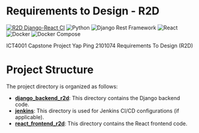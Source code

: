 # Requirements to Design - R2D 
[![R2D Django-React CI](https://github.com/Yapping72/R2D/actions/workflows/r2d-django-react-ci.yml/badge.svg?branch=main)](https://github.com/Yapping72/R2D/actions/workflows/r2d-django-react-ci.yml)
![Python](https://img.shields.io/badge/Python-3.11%2B-blue)
![Django Rest Framework](https://img.shields.io/badge/Django%20Rest%20Framework-3.14%2B-green)
![React](https://img.shields.io/badge/React-18.2.0%2B-blue)
![Docker](https://img.shields.io/badge/Docker-Yes-blue)
![Docker Compose](https://img.shields.io/badge/Docker%20Compose-Yes-blue)

ICT4001 Capstone Project Yap Ping 2101074 Requirements To Design (R2D) 

# Project Structure
The project directory is organized as follows:
* [**django_backend_r2d**](django_backend_r2d): This directory contains the Django backend code.
* [**jenkins**](jenkins): This directory is used for Jenkins CI/CD configurations (if applicable).
* [**react_frontend_r2d**](react_frontend_r2d): This directory contains the React frontend code.

